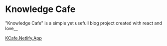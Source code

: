 # Knowledge Cafe

"Knowledge Cafe" is a simple yet usefull blog project created with react and love__

[KCafe.Netlify.App](https://kcafehq.netlify.app)

